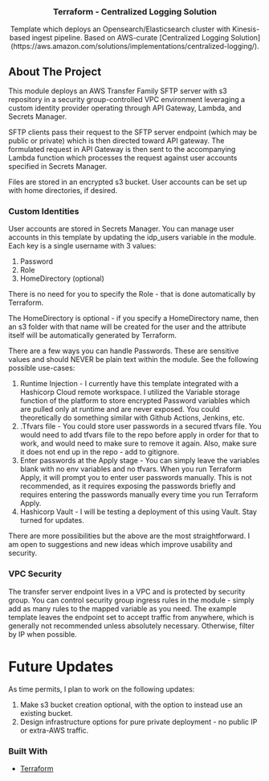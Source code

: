<div id="top"></div>

<!-- PROJECT LOGO -->
<br />
<div align="center">
  <a href="https://github.com/itprosource/terraform-aws-centralized-logging">
  </a>

<h3 align="center">Terraform - Centralized Logging Solution</h3>

  <p align="center">
    Template which deploys an Opensearch/Elasticsearch cluster with Kinesis-based ingest pipeline. Based on AWS-curate [Centralized Logging Solution](https://aws.amazon.com/solutions/implementations/centralized-logging/). 
    <br />
  </p>
</div>

<!-- ABOUT THE PROJECT -->
## About The Project
This module deploys an AWS Transfer Family SFTP server with s3 repository in a security
group-controlled VPC environment leveraging a custom identity provider
operating through API Gateway, Lambda, and Secrets Manager. 

SFTP clients pass their request to the SFTP server endpoint (which may be 
public or private) which is then directed toward API gateway. The formulated
request in API Gateway is then sent to the accompanying Lambda function which 
processes the request against user accounts specified in Secrets Manager.

Files are stored in an encrypted s3 bucket. User accounts can be set up with home directories, if desired.

### Custom Identities
User accounts are stored in Secrets Manager. You can manage user accounts in this template
by updating the idp_users variable in the module. Each key is a single username with 3 values:

1. Password
2. Role
3. HomeDirectory (optional)

There is no need for you to specify the Role - that is done automatically by Terraform.

The HomeDirectory is optional - if you specify a HomeDirectory name, then an s3 folder with
that name will be created for the user and the attribute itself will be automatically 
generated by Terraform. 

There are a few ways you can handle Passwords. These are sensitive values and should NEVER be
plain text within the module. See the following possible use-cases:

1. Runtime Injection - I currently have this template integrated with a Hashicorp Cloud remote 
workspace. I utilized the Variable storage function of the platform to store encrypted Password
variables which are pulled only at runtime and are never exposed. You could theoretically do
something similar with Github Actions, Jenkins, etc. 
2. .Tfvars file - You could store user passwords in a secured tfvars file. You would need to add
tfvars file to the repo before apply in order for that to work, and would need to make sure to 
remove it again. Also, make sure it does not end up in the repo - add to gitignore. 
3. Enter passwords at the Apply stage - You can simply leave the variables blank with no env 
variables and no tfvars. When you run Terraform Apply, it will prompt you to enter user passwords
manually. This is not recommended, as it requires exposing the passwords briefly and requires
entering the passwords manually every time you run Terraform Apply.
4. Hashicorp Vault - I will be testing a deployment of this using Vault. Stay turned for updates.

There are more possibilities but the above are the most straightforward. I am open to suggestions
and new ideas which improve usability and security.

### VPC Security
The transfer server endpoint lives in a VPC and is protected by security group. You can control 
security group ingress rules in the module - simply add as many rules to the mapped variable
as you need. The example template leaves the endpoint set to accept traffic from anywhere, which 
is generally not recommended unless absolutely necessary. Otherwise, filter by IP when possible.

# Future Updates
As time permits, I plan to work on the following updates:
1. Make s3 bucket creation optional, with the option to instead use an existing bucket.
2. Design infrastructure options for pure private deployment - no public IP or extra-AWS traffic.

### Built With

* [Terraform](https://www.terraform.io/)



